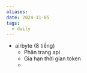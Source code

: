 ```yaml
---
aliases: 
date: 2024-11-05
tags:
  - daily
---
```

- airbyte (8 tiếng)
	- Phân trang api
	- Gia hạn thời gian token
	- 